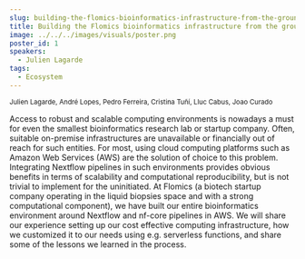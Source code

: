 ```yaml
---
slug: building-the-flomics-bioinformatics-infrastructure-from-the-ground-up
title: Building the Flomics bioinformatics infrastructure from the ground up
image: ../../../images/visuals/poster.png
poster_id: 1
speakers:
  - Julien Lagarde
tags:
  - Ecosystem
---
```

<div className="mb-8">
  <small className="typo-small">
    Julien Lagarde, André Lopes, Pedro Ferreira, Cristina Tuñí, Lluc Cabus, Joao Curado
  </small>
</div>

Access to robust and scalable computing environments is nowadays a must for even the smallest bioinformatics research lab or startup company. Often, suitable on-premise infrastructures are unavailable or financially out of reach for such entities. For most, using cloud computing platforms such as Amazon Web Services (AWS) are the solution of choice to this problem. Integrating Nextflow pipelines in such environments provides obvious benefits in terms of scalability and computational reproducibility, but is not trivial to implement for the uninitiated. At Flomics (a biotech startup company operating in the liquid biopsies space and with a strong computational component), we have built our entire bioinformatics environment around Nextflow and nf-core pipelines in AWS. We will share our experience setting up our cost effective computing infrastructure, how we customized it to our needs using e.g. serverless functions, and share some of the lessons we learned in the process.
